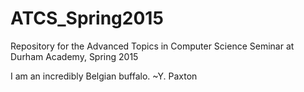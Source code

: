 ATCS_Spring2015
===============
Repository for the Advanced Topics in Computer Science Seminar at Durham Academy, Spring 2015


I am an incredibly Belgian buffalo. ~Y. Paxton